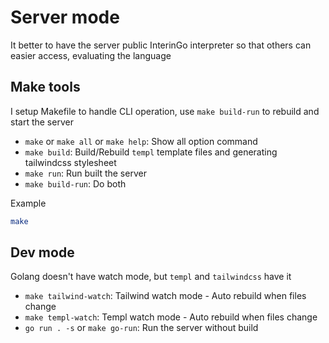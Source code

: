 # Server mode

It better to have the server public InterinGo interpreter so that others can easier access, evaluating the language

## Make tools

I setup Makefile to handle CLI operation, use `make build-run` to rebuild and start the server
- `make` or `make all` or `make help`: Show all option command
- `make build`: Build/Rebuild `templ` template files and generating tailwindcss stylesheet
- `make run`: Run built the server
- `make build-run`: Do both

Example
```sh
make
```

## Dev mode

Golang doesn't have watch mode, but `templ` and `tailwindcss` have it
- `make tailwind-watch`: Tailwind watch mode - Auto rebuild when files change
- `make templ-watch`: Templ watch mode - Auto rebuild when files change
- `go run . -s` or `make go-run`: Run the server without build
